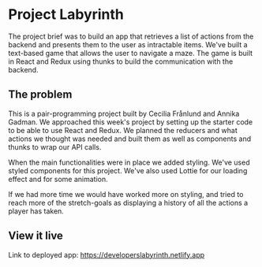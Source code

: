 # Project Labyrinth

The project brief was to build an app that retrieves a list of actions from the backend and presents them to the user as intractable items. We've built a text-based game that allows the user to navigate a maze. The game is built in React and Redux using thunks to build the communication with the backend. 

## The problem

This is a pair-programming project built by Cecilia Frånlund and Annika Gadman. 
We approached this week's project by setting up the starter code to be able to use React and Redux. We planned the reducers and what actions we thought was needed and built them as well as components and thunks to wrap our API calls.

When the main functionalities were in place we added styling. We've used styled components for this project. We've also used Lottie for our loading effect and for some animation. 

If we had more time we would have worked more on styling, and tried to reach more of the stretch-goals as displaying a history of all the actions a player has taken.

## View it live

Link to deployed app:
https://developerslabyrinth.netlify.app

